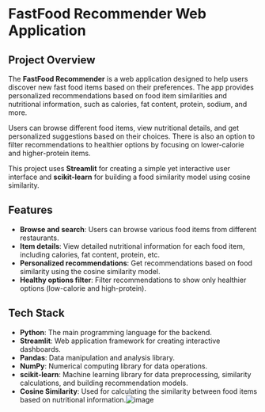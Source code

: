 # FastFood Recommender Web Application

## Project Overview
The **FastFood Recommender** is a web application designed to help users discover new fast food items based on their preferences. The app provides personalized recommendations based on food item similarities and nutritional information, such as calories, fat content, protein, sodium, and more.

Users can browse different food items, view nutritional details, and get personalized suggestions based on their choices. There is also an option to filter recommendations to healthier options by focusing on lower-calorie and higher-protein items.

This project uses **Streamlit** for creating a simple yet interactive user interface and **scikit-learn** for building a food similarity model using cosine similarity.


## Features
- **Browse and search**: Users can browse various food items from different restaurants.
- **Item details**: View detailed nutritional information for each food item, including calories, fat content, protein, etc.
- **Personalized recommendations**: Get recommendations based on food similarity using the cosine similarity model.
- **Healthy options filter**: Filter recommendations to show only healthier options (low-calorie and high-protein).


## Tech Stack
- **Python**: The main programming language for the backend.
- **Streamlit**: Web application framework for creating interactive dashboards.
- **Pandas**: Data manipulation and analysis library.
- **NumPy**: Numerical computing library for data operations.
- **scikit-learn**: Machine learning library for data preprocessing, similarity calculations, and building recommendation models.
- **Cosine Similarity**: Used for calculating the similarity between food items based on nutritional information.![image](https://github.com/user-attachments/assets/23876812-acf5-4d1f-979e-0fbecc7902c1)
